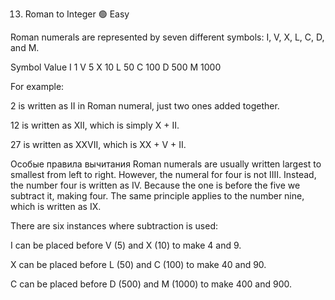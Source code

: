 13. Roman to Integer
    🟢 Easy 

Roman numerals are represented by seven different symbols: I, V, X, L, C, D, and M.

Symbol	Value
I	1
V	5
X	10
L	50
C	100
D	500
M	1000

For example:

2 is written as II in Roman numeral, just two ones added together.

12 is written as XII, which is simply X + II.

27 is written as XXVII, which is XX + V + II.

Особые правила вычитания
Roman numerals are usually written largest to smallest from left to right.
However, the numeral for four is not IIII. Instead, the number four is written as IV.
Because the one is before the five we subtract it, making four.
The same principle applies to the number nine, which is written as IX.

There are six instances where subtraction is used:

I can be placed before V (5) and X (10) to make 4 and 9.

X can be placed before L (50) and C (100) to make 40 and 90.

C can be placed before D (500) and M (1000) to make 400 and 900.
